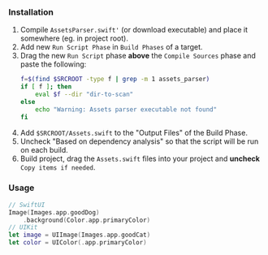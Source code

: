 ### Installation
1. Compile `AssetsParser.swift'` (or download executable) and place it somewhere (eg. in project root).
2. Add new `Run Script Phase` in `Build Phases` of a target.
3. Drag the new `Run Script` phase **above** the `Compile Sources` phase and paste the following:  
    ```bash
    f=$(find $SRCROOT -type f | grep -m 1 assets_parser)
    if [ f ]; then
        eval $f --dir "dir-to-scan"
    else
        echo "Warning: Assets parser executable not found"
    fi
   ```
4. Add `$SRCROOT/Assets.swift` to the "Output Files" of the Build Phase.
5. Uncheck "Based on dependency analysis" so that the script will be run on each build.
6. Build project, drag the `Assets.swift` files into your project and **uncheck** `Copy items if needed`.

### Usage
```swift
// SwiftUI
Image(Images.app.goodDog)
    .background(Color.app.primaryColor)
// UIKit
let image = UIImage(Images.app.goodCat)
let color = UIColor(.app.primaryColor)
```
